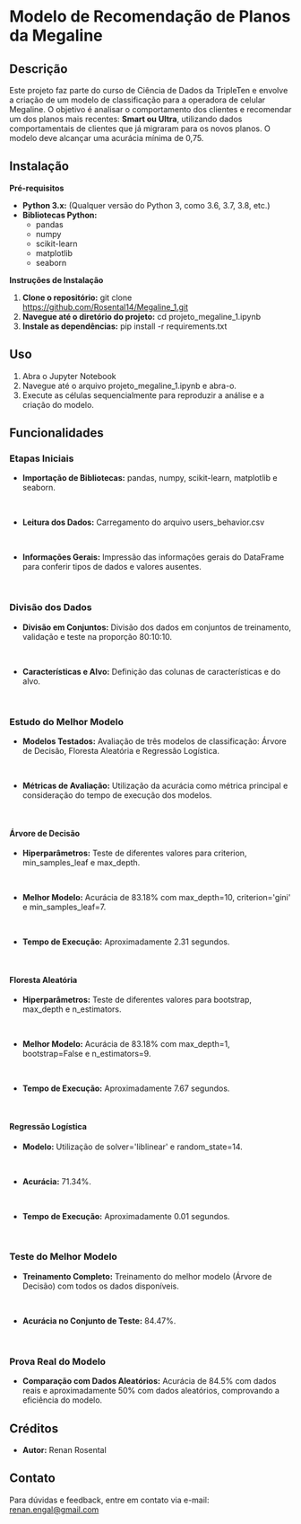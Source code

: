 # Modelo de Recomendação de Planos da Megaline

## Descrição
Este projeto faz parte do curso de Ciência de Dados da TripleTen e envolve a criação de um modelo de classificação para a operadora de celular Megaline. 
O objetivo é analisar o comportamento dos clientes e recomendar um dos planos mais recentes: **Smart ou Ultra**, utilizando dados comportamentais de clientes que já migraram para os novos planos. O modelo deve alcançar uma acurácia mínima de 0,75.  

## Instalação
**Pré-requisitos**
* **Python 3.x:** (Qualquer versão do Python 3, como 3.6, 3.7, 3.8, etc.)
* **Bibliotecas Python:**
    * pandas
    * numpy
    * scikit-learn
    * matplotlib
    * seaborn

**Instruções de Instalação**
1.	**Clone o repositório:** git clone https://github.com/Rosental14/Megaline_1.git
2.	**Navegue até o diretório do projeto:** cd projeto_megaline_1.ipynb
3.	**Instale as dependências:** pip install -r requirements.txt

## Uso
1.	Abra o Jupyter Notebook
2.	Navegue até o arquivo projeto_megaline_1.ipynb e abra-o.
3.	Execute as células sequencialmente para reproduzir a análise e a criação do modelo.

## Funcionalidades  

### Etapas Iniciais
* **Importação de Bibliotecas:** pandas, numpy, scikit-learn, matplotlib e seaborn.  
<br>

* **Leitura dos Dados:** Carregamento do arquivo users_behavior.csv 
<br>

* **Informações Gerais:** Impressão das informações gerais do DataFrame para conferir tipos de dados e valores ausentes.  
<br>

### Divisão dos Dados
* **Divisão em Conjuntos:** Divisão dos dados em conjuntos de treinamento, validação e teste na proporção 80:10:10.
<br>
  
* **Características e Alvo:** Definição das colunas de características e do alvo.
<br>

### Estudo do Melhor Modelo
* **Modelos Testados:** Avaliação de três modelos de classificação: Árvore de Decisão, Floresta Aleatória e Regressão Logística.
<br>

* **Métricas de Avaliação:** Utilização da acurácia como métrica principal e consideração do tempo de execução dos modelos.
<br>

#### Árvore de Decisão
* **Hiperparâmetros:** Teste de diferentes valores para criterion, min_samples_leaf e max_depth.
<br>

* **Melhor Modelo:** Acurácia de 83.18% com max_depth=10, criterion='gini' e min_samples_leaf=7.
<br>

* **Tempo de Execução:** Aproximadamente 2.31 segundos.
<br>

#### Floresta Aleatória
* **Hiperparâmetros:** Teste de diferentes valores para bootstrap, max_depth e n_estimators.
<br>

* **Melhor Modelo:** Acurácia de 83.18% com max_depth=1, bootstrap=False e n_estimators=9.
<br>

* **Tempo de Execução:** Aproximadamente 7.67 segundos.
<br>

#### Regressão Logística
* **Modelo:** Utilização de solver='liblinear' e random_state=14.
<br>

* **Acurácia:** 71.34%.
<br>

* **Tempo de Execução:** Aproximadamente 0.01 segundos.
<br>

### Teste do Melhor Modelo
* **Treinamento Completo:** Treinamento do melhor modelo (Árvore de Decisão) com todos os dados disponíveis.
<br>

* **Acurácia no Conjunto de Teste:** 84.47%.
<br>

### Prova Real do Modelo
* **Comparação com Dados Aleatórios:** Acurácia de 84.5% com dados reais e aproximadamente 50% com dados aleatórios, comprovando a eficiência do modelo.

## Créditos
* **Autor:** Renan Rosental

## Contato
Para dúvidas e feedback, entre em contato via e-mail: renan.engal@gmail.com

